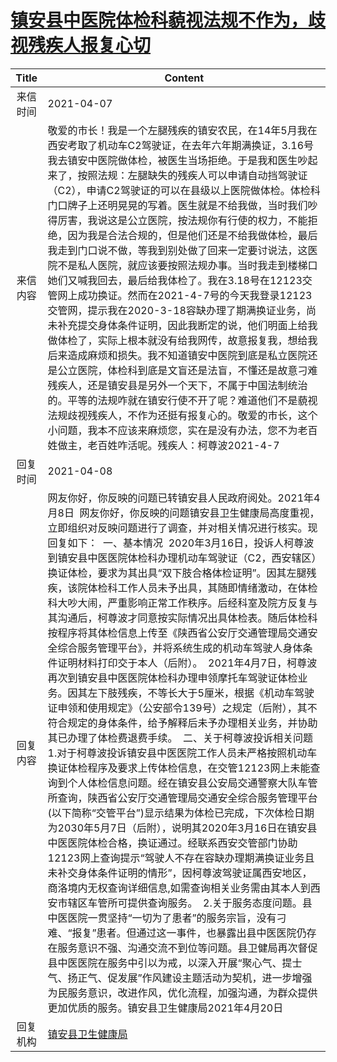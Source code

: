 # <a href="http://www.shangluo.gov.cn/zmhd/ldxxxx.jsp?urltype=leadermail.LeaderMailContentUrl&wbtreeid=1112&leadermailid=7121">镇安县中医院体检科藐视法规不作为，歧视残疾人报复心切</a>
| Title |                                                                                                                                                                                                                                                                                                                                                                                                                                                                                                    Content                                                                                                                                                                                                                                                                                                                                                                                                                                                                                                     |
|:-----:|----------------------------------------------------------------------------------------------------------------------------------------------------------------------------------------------------------------------------------------------------------------------------------------------------------------------------------------------------------------------------------------------------------------------------------------------------------------------------------------------------------------------------------------------------------------------------------------------------------------------------------------------------------------------------------------------------------------------------------------------------------------------------------------------------------------------------------------------------------------------------------------------------------------------------------------------------------------------------------------------------------------|
| 来信时间  | 2021-04-07                                                                                                                                                                                                                                                                                                                                                                                                                                                                                                                                                                                                                                                                                                                                                                                                                                                                                                                                                                                                     |
| 来信内容  | 敬爱的市长！我是一个左腿残疾的镇安农民，在14年5月我在西安考取了机动车C2驾驶证，在去年六年期满换证，3.16号我去镇安中医院做体检，被医生当场拒绝。于是我和医生吵起来了，按照法规：左腿缺失的残疾人可以申请自动挡驾驶证（C2），申请C2驾驶证的可以在县级以上医院做体检。体检科门口牌子上还明晃晃的写着。医生就是不给我做，当时我们吵得厉害，我说这是公立医院，按法规你有行使的权力，不能拒绝，因为我是合法合规的，但是他们还是不给我做体检，最后我走到门口说不做，等我到别处做了回来一定要讨说法，这医院不是私人医院，就应该要按照法规办事。当时我走到楼梯口她们又喊我回去，最后给我体检了。我在3.18号在12123交管网上成功换证。然而在2021-4-7号的今天我登录12123交管网，提示我在2020-3-18容缺办理了期满换证业务，尚未补充提交身体条件证明，因此我断定的说，他们明面上给我做体检了，实际上根本就没有给我网传，故意报复我，想给我后来造成麻烦和损失。我不知道镇安中医院到底是私立医院还是公立医院，体检科到底是文盲还是法盲，不懂还是故意刁难残疾人，还是镇安县是另外一个天下，不属于中国法制统治的。平等的法规咋就在镇安行使不开了呢？难道他们不是藐视法规歧视残疾人，不作为还挺有报复心的。敬爱的市长，这个小问题，我本不应该来麻烦您，实在是没有办法，您不为老百姓做主，老百姓咋活呢。残疾人：柯尊波2021-4-7                                                                                                                                                                                                                                                                                                                                                                                 |
| 回复时间  | 2021-04-08                                                                                                                                                                                                                                                                                                                                                                                                                                                                                                                                                                                                                                                                                                                                                                                                                                                                                                                                                                                                     |
| 回复内容  | 网友你好，你反映的问题已转镇安县人民政府阅处。2021年4月8日  网友你好，你反映的问题镇安县卫生健康局高度重视，立即组织对反映问题进行了调查，并对相关情况进行核实。现回复如下：  一、基本情况  2020年3月16日，投诉人柯尊波到镇安县中医医院体检科办理机动车驾驶证（C2，西安辖区）换证体检，要求为其出具“双下肢合格体检证明”。因其左腿残疾，该院体检科工作人员未予出具，其随即情绪激动，在体检科大吵大闹，严重影响正常工作秩序。后经科室及院方反复与其沟通后，柯尊波才同意按实际情况出具体检表。随后体检科按程序将其体检信息上传至《陕西省公安厅交通管理局交通安全综合服务管理平台》，并将系统生成的机动车驾驶人身体条件证明材料打印交于本人（后附）。  2021年4月7日，柯尊波再次到镇安县中医医院体检科办理申领摩托车驾驶证体检业务。因其左下肢残疾，不等长大于5厘米，根据《机动车驾驶证申领和使用规定》（公安部令139号）之规定（后附），其不符合规定的身体条件，给予解释后未予办理相关业务，并协助其已办理了体检费退费手续。  二、关于柯尊波投诉相关问题  1.对于柯尊波投诉镇安县中医医院工作人员未严格按照机动车换证体检程序及要求上传体检信息，在交管12123网上未能查询到个人体检信息问题。经在镇安县公安局交通警察大队车管所查询，陕西省公安厅交通管理局交通安全综合服务管理平台(以下简称“交管平台”)显示结果为体检已完成，下次体检日期为2030年5月7日（后附），说明其2020年3月16日在镇安县中医医院体检合格，换证通过。经联系西安交管部门协助12123网上查询提示“驾驶人不存在容缺办理期满换证业务且未补交身体条件证明的情形”，因柯尊波驾驶证属西安地区，商洛境内无权查询详细信息,如需查询相关业务需由其本人到西安市辖区车管所可提供查询服务。  2.关于服务态度问题。县中医医院一贯坚持“一切为了患者”的服务宗旨，没有刁难、“报复”患者。但通过这一事件，也暴露出县中医医院仍存在服务意识不强、沟通交流不到位等问题。县卫健局再次督促县中医医院在服务中引以为戒，以深入开展“聚心气、提士气、扬正气、促发展”作风建设主题活动为契机，进一步增强为民服务意识，改进作风，优化流程，加强沟通，为群众提供更加优质的服务。镇安县卫生健康局2021年4月20日 |
| 回复机构  | <a href="../../categories/agencies/镇安县卫生健康局.md">镇安县卫生健康局</a>                                                                                                                                                                                                                                                                                                                                                                                                                                                                                                                                                                                                                                                                                                                                                                                                                                                                                                                                                     |